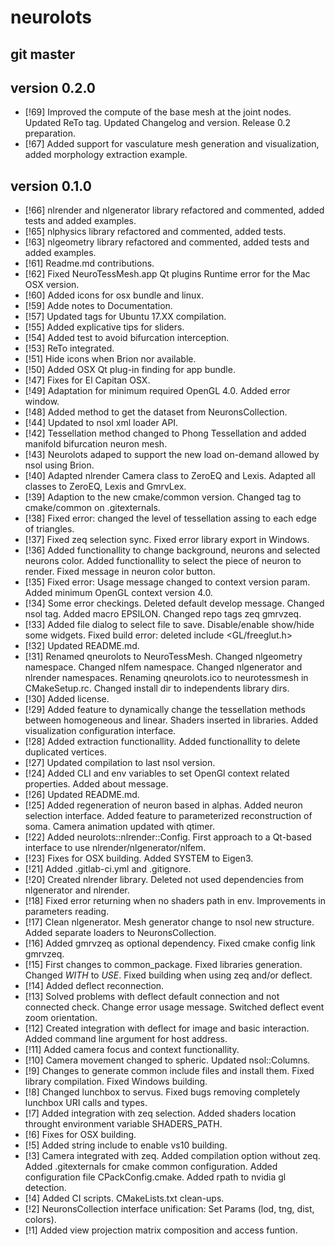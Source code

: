 # neurolots

## git master

## version 0.2.0

* [!69] Improved the compute of the base mesh at the joint nodes. Updated ReTo tag. Updated Changelog and version. Release 0.2 preparation.
* [!67] Added support for vasculature mesh generation and visualization, added morphology extraction example.

## version 0.1.0

* [!66] nlrender and nlgenerator library refactored and commented, added tests and added examples.
* [!65] nlphysics library refactored and commented, added tests.
* [!63] nlgeometry library refactored and commented, added tests and added examples.
* [!61] Readme.md contributions.
* [!62] Fixed NeuroTessMesh.app Qt plugins Runtime error for the Mac OSX version.
* [!60] Added icons for osx bundle and linux.
* [!59] Adde notes to Documentation.
* [!57] Updated tags for Ubuntu 17.XX compilation.
* [!55] Added explicative tips for sliders.
* [!54] Added test to avoid bifurcation interception.
* [!53] ReTo integrated.
* [!51] Hide icons when Brion nor available.
* [!50] Added OSX Qt plug-in finding for app bundle.
* [!47] Fixes for El Capitan OSX.
* [!49] Adaptation for minimum required OpenGL 4.0. Added error window.
* [!48] Added method to get the dataset from NeuronsCollection.
* [!44] Updated to nsol xml loader API.
* [!42] Tessellation method changed to Phong Tessellation and added manifold bifurcation neuron mesh.
* [!43] Neurolots adaped to support the new load on-demand allowed by nsol using Brion.
* [!40] Adapted nlrender Camera class to ZeroEQ and Lexis. Adapted all classes to ZeroEQ, Lexis and GmrvLex.
* [!39] Adaption to the new cmake/common version. Changed tag to cmake/common on .gitexternals.
* [!38] Fixed error: changed the level of tessellation assing to each edge of triangles.
* [!37] Fixed zeq selection sync. Fixed error library export in Windows.
* [!36] Added functionallity to change background, neurons and selected neurons color. Added functionallity to select the piece of neuron to render. Fixed message in neuron color button.
* [!35] Fixed error: Usage message changed to context version param. Added minimum OpenGL context version 4.0.
* [!34] Some error checkings. Deleted default develop message. Changed nsol tag. Added macro EPSILON. Changed repo tags zeq gmrvzeq.
* [!33] Added file dialog to select file to save. Disable/enable show/hide some widgets. Fixed build error: deleted include <GL/freeglut.h>
* [!32] Updated README.md.
* [!31] Renamed qneurolots to NeuroTessMesh. Changed nlgeometry namespace. Changed nlfem namespace. Changed nlgenerator and nlrender namespaces. Renaming qneurolots.ico to neurotessmesh in CMakeSetup.rc. Changed install dir to independents library dirs.
* [!30] Added license.
* [!29] Added feature to dynamically change the tessellation methods between homogeneous and linear. Shaders inserted in libraries. Added visualization configuration interface.
* [!28] Added extraction functionallity. Added functionallity to delete duplicated vertices.
* [!27] Updated compilation to last nsol version.
* [!24] Added CLI and env variables to set OpenGl context related properties. Added about message.
* [!26] Updated README.md.
* [!25] Added regeneration of neuron based in alphas. Added neuron selection interface. Added feature to parameterized reconstruction of soma. Camera animation updated with qtimer.
* [!22] Added neurolots::nlrender::Config. First approach to a Qt-based interface to use nlrender/nlgenerator/nlfem.
* [!23] Fixes for OSX building. Added SYSTEM to Eigen3.
* [!21] Added .gitlab-ci.yml and .gitignore.
* [!20] Created nlrender library. Deleted not used dependencies from nlgenerator and nlrender.
* [!18] Fixed error returning when no shaders path in env. Improvements in parameters reading.
* [!17] Clean nlgenerator. Mesh generator change to nsol new structure. Added separate loaders to NeuronsCollection.
* [!16] Added gmrvzeq as optional dependency. Fixed cmake config link gmrvzeq.
* [!15] First changes to common_package. Fixed libraries generation. Changed *_WITH_* to *_USE_*. Fixed building when using zeq and/or deflect.
* [!14] Added deflect reconnection.
* [!13] Solved problems with deflect default connection and not connected check. Change error usage message. Switched deflect event zoom orientation.
* [!12] Created integration with deflect for image and basic interaction. Added command line argument for host address.
* [!11] Added camera focus and context functionallity.
* [!10] Camera movement changed to spheric. Updated nsol::Columns.
* [!9] Changes to generate common include files and install them. Fixed library compilation. Fixed Windows building.
* [!8] Changed lunchbox to servus. Fixed bugs removing completely lunchbox URI calls and types.
* [!7] Added integration with zeq selection. Added shaders location throught environment variable SHADERS_PATH.
* [!6] Fixes for OSX building.
* [!5] Added string include to enable vs10 building.
* [!3] Camera integrated with zeq. Added compilation option without zeq. Added .gitexternals for cmake common configuration. Added configuration file CPackConfig.cmake. Added rpath to nvidia gl detection.
* [!4] Added CI scripts. CMakeLists.txt clean-ups.
* [!2] NeuronsCollection interface unification: Set Params (lod, tng, dist, colors).
* [!1] Added view projection matrix composition and access funtion.
